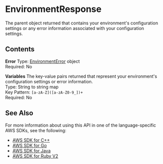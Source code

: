 # EnvironmentResponse<a name="API_EnvironmentResponse"></a>

The parent object returned that contains your environment's configuration settings or any error information associated with your configuration settings\.

## Contents<a name="API_EnvironmentResponse_Contents"></a>

 **Error**   <a name="SSS-Type-EnvironmentResponse-Error"></a>
Type: [EnvironmentError](API_EnvironmentError.md) object  
Required: No

 **Variables**   <a name="SSS-Type-EnvironmentResponse-Variables"></a>
The key\-value pairs returned that represent your environment's configuration settings or error information\.  
Type: String to string map  
Key Pattern: `[a-zA-Z]([a-zA-Z0-9_])+`   
Required: No

## See Also<a name="API_EnvironmentResponse_SeeAlso"></a>

For more information about using this API in one of the language\-specific AWS SDKs, see the following:
+  [AWS SDK for C\+\+](https://docs.aws.amazon.com/goto/SdkForCpp/lambda-2015-03-31/EnvironmentResponse) 
+  [AWS SDK for Go](https://docs.aws.amazon.com/goto/SdkForGoV1/lambda-2015-03-31/EnvironmentResponse) 
+  [AWS SDK for Java](https://docs.aws.amazon.com/goto/SdkForJava/lambda-2015-03-31/EnvironmentResponse) 
+  [AWS SDK for Ruby V2](https://docs.aws.amazon.com/goto/SdkForRubyV2/lambda-2015-03-31/EnvironmentResponse) 